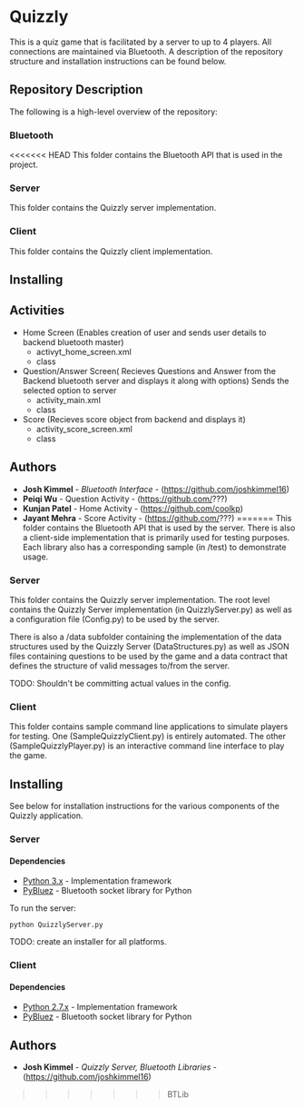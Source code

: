 # Quizzly

This is a quiz game that is facilitated by a server to up to 4 players. All connections are maintained via Bluetooth. A description of the repository structure and installation instructions can be found below.

## Repository Description

The following is a high-level overview of the repository:

### Bluetooth

<<<<<<< HEAD
This folder contains the Bluetooth API that is used in the project. 

### Server

This folder contains the Quizzly server implementation. 

### Client

This folder contains the Quizzly client implementation.
## Installing

## Activities
  - Home Screen (Enables creation of user and sends user details to backend bluetooth master)
    - activyt_home_screen.xml
    - class
  - Question/Answer Screen( Recieves Questions and Answer from the Backend bluetooth server and displays it along with  options)  Sends the selected option to server
    - activity_main.xml
    - class
  - Score (Recieves score object from backend and displays it)
    - activity_score_screen.xml
    - class
## Authors

* **Josh Kimmel** - *Bluetooth Interface* - (https://github.com/joshkimmel16)
* **Peiqi Wu** - Question Activity - (https://github.com/???)
* **Kunjan Patel** - Home Activity - (https://github.com/coolkp)
* **Jayant Mehra** - Score Activity - (https://github.com/???)
=======
This folder contains the Bluetooth API that is used by the server. There is also a client-side implementation that is primarily used for testing purposes. Each library also has a corresponding sample (in /test) to demonstrate usage.

### Server

This folder contains the Quizzly server implementation. The root level contains the Quizzly Server implementation (in QuizzlyServer.py) as well as a configuration file (Config.py) to be used by the server.

There is also a /data subfolder containing the implementation of the data structures used by the Quizzly Server (DataStructures.py) as well as JSON files containing questions to be used by the game and a data contract that defines the structure of valid messages to/from the server.

TODO: Shouldn't be committing actual values in the config.

### Client

This folder contains sample command line applications to simulate players for testing. One (SampleQuizzlyClient.py) is entirely automated. The other (SampleQuizzlyPlayer.py) is an interactive command line interface to play the game. 

## Installing

See below for installation instructions for the various components of the Quizzly application.

### Server

#### Dependencies

* [Python 3.x](https://www.python.org/downloads/) - Implementation framework
* [PyBluez](https://github.com/pybluez/pybluez) - Bluetooth socket library for Python

To run the server:
```
python QuizzlyServer.py
```

TODO: create an installer for all platforms.

### Client

#### Dependencies

* [Python 2.7.x](https://www.python.org/downloads/) - Implementation framework
* [PyBluez](https://github.com/pybluez/pybluez) - Bluetooth socket library for Python

## Authors

* **Josh Kimmel** - *Quizzly Server, Bluetooth Libraries* - (https://github.com/joshkimmel16)
>>>>>>> BTLib
